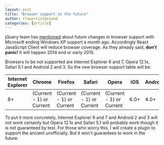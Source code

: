 ```yaml
---
layout: post
title: "Browser support in the future"
author: flowersinthesand
categories: [article]
---
```


jQuery team has [mentioned](http://blog.jquery.com/2014/04/02/browser-support-in-jquery-1-12-and-beyond/) about future changes in browser support with Microsoft ending Windows XP support a month ago. Accordingly React JavaScript Client will reduce browser coverage. As they already said, **don't panic!** It will happen 2014 end or early 2015.

Browsers to be not supported are Internet Explorer 6 and 7, Opera 12.1x, Safari 5.1 and Android 2 and 3. So the new browser support table will be:

| Internet Explorer | Chrome | Firefox | Safari | Opera | iOS | Android |
|---|---|---|---|---|---|---|
| 8+ | (Current - 1) or Current | (Current - 1) or Current | (Current - 1) or Current | (Current - 1) or Current | 6.0+ | 4.0+ |

To put it more concretely, Internet Explorer 6 and 7 and Android 2 and 3 will not work certainly but Opera 12.1x and Safari 5.1 will probably work though it is not guaranteed by test. For those who worry this, I will create a plugin to support the ancient unofficially. But it won't guarantees to work in the future. 